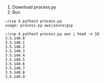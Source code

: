1. Download process.py
2. Run

```
~/csp $ python3 process.py
usage: process.py aws|azure|gcp

~/csp $ python3 process.py aws | head -n 10
3.5.140.0
3.5.140.1
3.5.140.2
3.5.140.3
3.5.140.4
3.5.140.5
3.5.140.6
3.5.140.7
3.5.140.8
3.5.140.9
```
